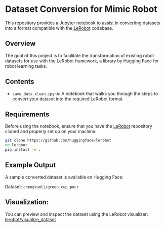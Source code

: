 # Dataset Conversion for Mimic Robot

This repository provides a Jupyter notebook to assist in converting datasets into a format compatible with the [LeRobot](https://github.com/huggingface/lerobot) codebase.

## Overview

The goal of this project is to facilitate the transformation of existing robot datasets for use with the LeRobot framework, a library by Hugging Face for robot learning tasks.

## Contents

- `save_data_clean.ipynb`: A notebook that walks you through the steps to convert your dataset into the required LeRobot format.

## Requirements

Before using the notebook, ensure that you have the [LeRobot](https://github.com/huggingface/lerobot) repository cloned and properly set up on your machine.

```bash
git clone https://github.com/huggingface/lerobot
cd lerobot
pip install -e .
```

## Example Output

A sample converted dataset is available on Hugging Face:

Dataset: `chengkunli/green_cup_pour`

## Visualization: 
You can preview and inspect the dataset using the LeRobot visualizer: [lerobot/visualize_dataset](https://huggingface.co/spaces/lerobot/visualize_dataset?path=%2Fchengkunli%2Fgreen_cup_pour%2Fepisode_1)
